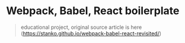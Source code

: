 # Webpack, Babel, React boilerplate

> educational project, original source article is here (https://stanko.github.io/webpack-babel-react-revisited/)